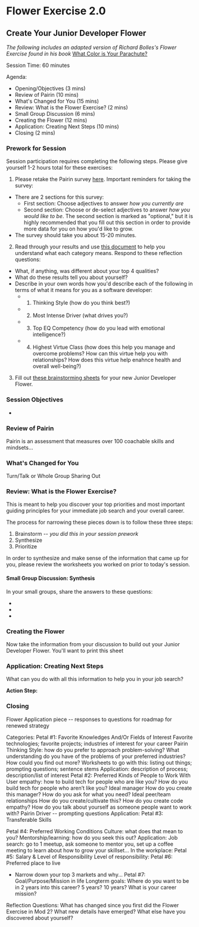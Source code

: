 # Flower Exercise 2.0

## Create Your Junior Developer Flower

*The following includes an adapted version of Richard Bolles's Flower Exercise found in his book* [What Color is Your Parachute?](https://www.amazon.com/What-Color-Your-Parachute-2019/dp/0399581685/ref=sr_1_2?crid=R8AO3ITNK1TT&keywords=what+color+is+your+parachute&qid=1563989639&s=books&sprefix=what+color%2Caps%2C156&sr=1-2)

Session Time: 60 minutes

Agenda:

* Opening/Objectives (3 mins)
* Review of Pairin (10 mins)
* What's Changed for You (15 mins)
* Review: What is the Flower Exercise? (2 mins)
* Small Group Discussion (6 mins)
* Creating the Flower (12 mins)
* Application: Creating Next Steps (10 mins)
* Closing (2 mins)

### Prework for Session
Session participation requires completing the following steps. Please give yourself 1-2 hours total for these exercises:

1. Please retake the Pairin survey [here](https://survey.pairin.com/signup/22142/student). Important reminders for taking the survey:
* There are 2 sections for this survey:
   * First section: Choose adjectives to answer _how you currently are_
   * Second section: Choose or de-select adjectives to answer _how you would like to be_. The second section is marked as "optional," but it is highly recommended that you fill out this section in order to provide more data for you on how you'd like to grow. 
* The survey should take you about 15-20 minutes.

2. Read through your results and use [this document](https://docs.google.com/document/d/1LIR7gITKqOX2ewcOqp_KTkj3Phqjk4ZKoOrpUdidvwM/edit?usp=sharing) to help you understand what each category means. Respond to these reflection questions:
* What, if anything, was different about your top 4 qualities?
* What do these results tell you about yourself?
* Describe in your own words how you'd describe each of the following in terms of what it means for you as a software developer:
  * 1. Thinking Style (how do you think best?)
  * 2. Most Intense Driver (what drives you?)
  * 3. Top EQ Competency (how do you lead with emotional intelligence?)
  * 4. Highest Virtue Class (how does this help you manage and overcome problems? How can this virtue help you with relationships? How does this virtue help enahnce health and overall well-being?) 
  
3. Fill out [these brainstorming sheets](https://docs.google.com/document/d/1Xa0mi3K1sZYXjVhwL9bLVXOuEGsvJ7RCQOoMf4MtzWs/edit?usp=sharing) for your new Junior Developer Flower.

### Session Objectives
* 

### Review of Pairin
Pairin is an assessment that measures over 100 coachable skills and mindsets...

### What's Changed for You
Turn/Talk or Whole Group Sharing Out

### Review: What is the Flower Exercise?
This is meant to help you discover your top priorities and most important guiding principles for your immediate job search and your overall career. 

The process for narrowing these pieces down is to follow these three steps:
1. Brainstorm -- *you did this in your session prework*
2. Synthesize
3. Prioritize

In order to synthesize and make sense of the information that came up for you, please review the worksheets you worked on prior to today's session.

#### Small Group Discussion: Synthesis
In your small groups, share the answers to these questions:

* 
*
*

### Creating the Flower
Now take the information from your discussion to build out your Junior Developer Flower. You'll want to print this sheet 

### Application: Creating Next Steps
What can you do with all this information to help you in your job search? 

**Action Step:** 

### Closing


Flower
Application piece -- responses to questions for roadmap for renewed strategy


Categories:
Petal #1: Favorite Knowledges And/Or Fields of Interest
Favorite technologies; favorite projects; industries of interest for your career
Pairin Thinking Style: how do you prefer to approach problem-solving? What understanding do you have of the problems of your preferred industries? How could you find out more? 
Worksheets to go with this: listing out things; prompting questions; sentence stems
Application: description of process; description/list of interest
Petal #2: Preferred Kinds of People to Work With
User empathy: how to build tech for people who are like you? How do you build tech for people who aren’t like you?
Ideal manager
How do you create this manager? How do you ask for what you need?
Ideal peer/team relationships
How do you create/cultivate this?
How do you create code empathy? 
How do you talk about yourself as someone people want to work with?
Pairin Driver -- prompting questions
Application: 
Petal #3: Transferable Skills


Petal #4: Preferred Working Conditions
Culture: what does that mean to you?
Mentorship/learning: how do you seek this out?
Application:
Job search: go to 1 meetup, ask someone to mentor you, set up a coffee meeting to learn about how to grow your skillset...
In the workplace:
Petal #5: Salary & Level of Responsibility
Level of responsibility: 
Petal #6: Preferred place to live
* Narrow down your top 3 markets and why...
Petal #7: Goal/Purpose/Mission in life
Longterm goals: 
Where do you want to be in 2 years into this career?
5 years?
10 years?
What is your career mission?

Reflection Questions:
What has changed since you first did the Flower Exercise in Mod 2?
What new details have emerged? What else have you discovered about yourself? 
